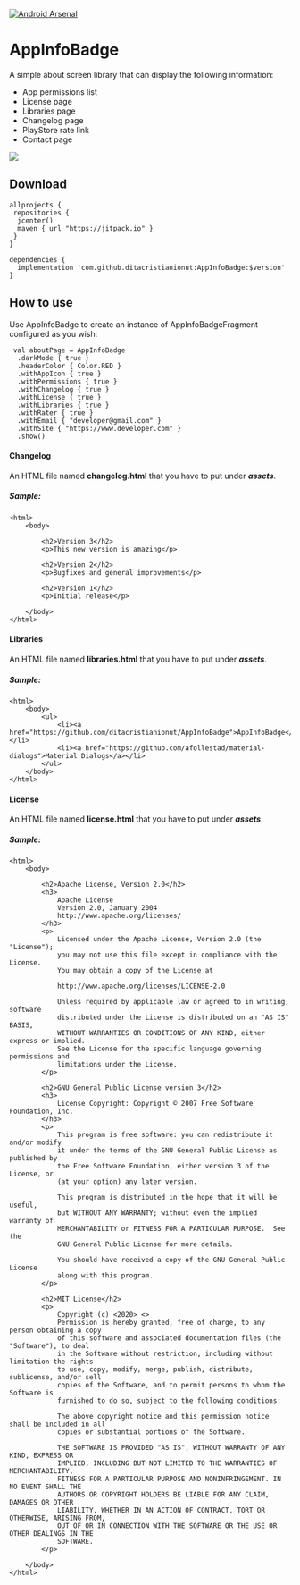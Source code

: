 [![Android Arsenal](https://img.shields.io/badge/Android%20Arsenal-AppInfoBadge-brightgreen.svg?style=flat)](https://android-arsenal.com/details/1/8066)

# AppInfoBadge

A simple about screen library that can display the following information:
 - App permissions list
 - License page
 - Libraries page
 - Changelog page
 - PlayStore rate link
 - Contact page

![](demo.gif)


## Download
```
allprojects {
 repositories {
  jcenter() 
  maven { url "https://jitpack.io" }
 } 
}
```
```
dependencies { 
  implementation 'com.github.ditacristianionut:AppInfoBadge:$version'
}
```

## How to use
Use AppInfoBadge to create an instance of AppInfoBadgeFragment configured as you wish:
```
 val aboutPage = AppInfoBadge  
  .darkMode { true }  
  .headerColor { Color.RED }  
  .withAppIcon { true }  
  .withPermissions { true }  
  .withChangelog { true }  
  .withLicense { true }  
  .withLibraries { true }
  .withRater { true }  
  .withEmail { "developer@gmail.com" }  
  .withSite { "https://www.developer.com" }
  .show()
```

#### Changelog
An HTML file named **changelog.html** that you have to put under ***assets***.
##### Sample:
```
<html>
    <body>

        <h2>Version 3</h2>
        <p>This new version is amazing</p>

        <h2>Version 2</h2>
        <p>Bugfixes and general improvements</p>

        <h2>Version 1</h2>
        <p>Initial release</p>
    
    </body>
</html>
```
#### Libraries
An HTML file named **libraries.html** that you have to put under ***assets***.
##### Sample:
```
<html>
    <body>
        <ul>
            <li><a href="https://github.com/ditacristianionut/AppInfoBadge">AppInfoBadge</a></li>
            <li><a href="https://github.com/afollestad/material-dialogs">Material Dialogs</a></li>
        </ul>
    </body>
</html>
```
#### License
An HTML file named **license.html** that you have to put under ***assets***.
##### Sample:
```
<html>
    <body>

        <h2>Apache License, Version 2.0</h2>
        <h3>
            Apache License
            Version 2.0, January 2004
            http://www.apache.org/licenses/
        </h3>
        <p>
            Licensed under the Apache License, Version 2.0 (the "License");
            you may not use this file except in compliance with the License.
            You may obtain a copy of the License at
        
            http://www.apache.org/licenses/LICENSE-2.0
        
            Unless required by applicable law or agreed to in writing, software
            distributed under the License is distributed on an "AS IS" BASIS,
            WITHOUT WARRANTIES OR CONDITIONS OF ANY KIND, either express or implied.
            See the License for the specific language governing permissions and
            limitations under the License.
        </p>

        <h2>GNU General Public License version 3</h2>
        <h3>
            License Copyright: Copyright © 2007 Free Software Foundation, Inc.
        </h3>
        <p>
            This program is free software: you can redistribute it and/or modify
            it under the terms of the GNU General Public License as published by
            the Free Software Foundation, either version 3 of the License, or
            (at your option) any later version.
        
            This program is distributed in the hope that it will be useful,
            but WITHOUT ANY WARRANTY; without even the implied warranty of
            MERCHANTABILITY or FITNESS FOR A PARTICULAR PURPOSE.  See the
            GNU General Public License for more details.
        
            You should have received a copy of the GNU General Public License
            along with this program.
        </p>

        <h2>MIT License</h2>
        <p>
            Copyright (c) <2020> <>
            Permission is hereby granted, free of charge, to any person obtaining a copy
            of this software and associated documentation files (the "Software"), to deal
            in the Software without restriction, including without limitation the rights
            to use, copy, modify, merge, publish, distribute, sublicense, and/or sell
            copies of the Software, and to permit persons to whom the Software is
            furnished to do so, subject to the following conditions:
        
            The above copyright notice and this permission notice shall be included in all
            copies or substantial portions of the Software.
        
            THE SOFTWARE IS PROVIDED "AS IS", WITHOUT WARRANTY OF ANY KIND, EXPRESS OR
            IMPLIED, INCLUDING BUT NOT LIMITED TO THE WARRANTIES OF MERCHANTABILITY,
            FITNESS FOR A PARTICULAR PURPOSE AND NONINFRINGEMENT. IN NO EVENT SHALL THE
            AUTHORS OR COPYRIGHT HOLDERS BE LIABLE FOR ANY CLAIM, DAMAGES OR OTHER
            LIABILITY, WHETHER IN AN ACTION OF CONTRACT, TORT OR OTHERWISE, ARISING FROM,
            OUT OF OR IN CONNECTION WITH THE SOFTWARE OR THE USE OR OTHER DEALINGS IN THE
            SOFTWARE.
        </p>

    </body>
</html>
```
